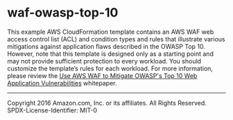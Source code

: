 # waf-owasp-top-10
This example AWS CloudFormation template contains an AWS WAF web access control list (ACL) and condition types and rules that illustrate various mitigations against application flaws described in the OWASP Top 10. However, note that this template is designed only as a starting point and may not provide sufficient protection to every workload. You should customize the template’s rules for each workload. For more information, please review the [Use AWS WAF to Mitigate OWASP's Top 10 Web Application Vulnerabilities](https://d0.awsstatic.com/whitepapers/Security/aws-waf-owasp.pdf) whitepaper.

***

Copyright 2016 Amazon.com, Inc. or its affiliates. All Rights Reserved.
SPDX-License-Identifier: MIT-0
